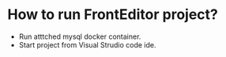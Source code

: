 # How to run FrontEditor project?
 - Run atttched mysql docker container.
 - Start project from Visual Strudio code ide.
